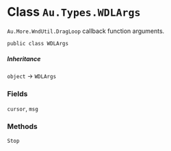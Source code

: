 # Class `Au.Types.WDLArgs`

`Au.More.WndUtil.DragLoop` callback function arguments.

```
public class WDLArgs
```

##### Inheritance

`object` → `WDLArgs`

### Fields

`cursor`, `msg`

### Methods

`Stop`